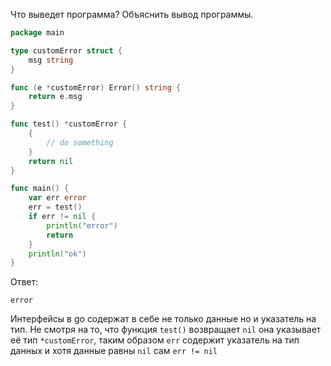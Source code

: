 Что выведет программа? Объяснить вывод программы.

```go
package main

type customError struct {
	msg string
}

func (e *customError) Error() string {
	return e.msg
}

func test() *customError {
	{
		// do something
	}
	return nil
}

func main() {
	var err error
	err = test()
	if err != nil {
		println("error")
		return
	}
	println("ok")
}
```

Ответ:
```
error

```
Интерфейсы в go содержат в себе не только данные но и указатель на тип. Не смотря на то, что функция `test()` возвращает `nil` она указывает её тип `*customError`, таким образом `err` содержит указатель на тип данных и хотя данные равны `nil` сам `err != nil`